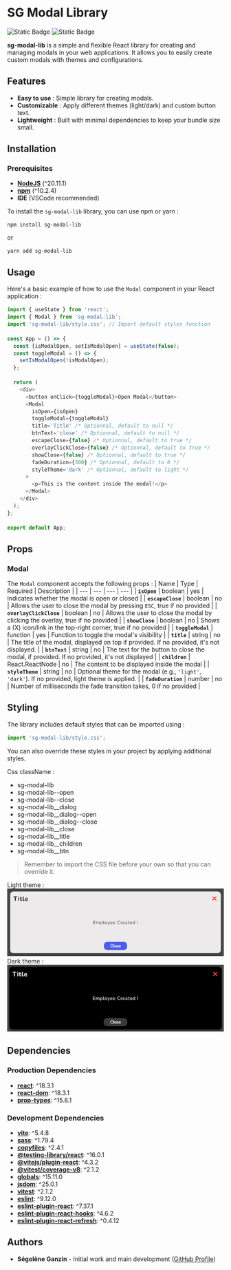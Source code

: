 # SG Modal Library

![Static Badge](https://img.shields.io/badge/Made_with-ReactJS-blue)
![Static Badge](https://img.shields.io/badge/Publish_on-npm-red)

**sg-modal-lib** is a simple and flexible React library for creating and managing modals in your web applications.
It allows you to easily create custom modals with themes and configurations.

## Features

- **Easy to use** : Simple library for creating modals.
- **Customizable** : Apply different themes (light/dark) and custom button text.
- **Lightweight** : Built with minimal dependencies to keep your bundle size small.

## Installation

### Prerequisites

- **[NodeJS](https://nodejs.org/fr/)** (^20.11.1)
- **[npm](https://www.npmjs.com/)** (^10.2.4)
- **IDE** (VSCode recommended)

To install the `sg-modal-lib` library, you can use npm or yarn :

```
npm install sg-modal-lib
```

or

```
yarn add sg-modal-lib
```

## Usage

Here's a basic example of how to use the `Modal` component in your React application :

```javascript
import { useState } from 'react';
import { Modal } from 'sg-modal-lib';
import 'sg-modal-lib/style.css'; // Import default styles function

const App = () => {
  const [isModalOpen, setIsModalOpen] = useState(false);
  const toggleModal = () => {
    setIsModalOpen(!isModalOpen);
  };

  return (
    <div>
      <button onClick={toggleModal}>Open Modal</button>
      <Modal
        isOpen={isOpen}
        toggleModal={toggleModal}
        title='Title' /* Optionnal, default to null */
        btnText='close' /* Optionnal, default to null */
        escapeClose={false} /* Optionnal, default to true */
        overlayClickClose={false} /* Optionnal, default to true */
        showClose={false} /* Optionnal, default to true */
        fadeDuration={300} /* Optionnal, default to 0 */
        styleTheme='dark' /* Optionnal, default to light */
      >
        <p>This is the content inside the modal!</p>
      </Modal>
    </div>
  );
};

export default App;
```

## Props

### Modal

The `Modal` component accepts the following props :
| Name | Type | Required | Description |
| --- | --- | --- | --- |
| **`isOpen`** | boolean | yes | Indicates whether the modal is open or closed |
| **`escapeClose`** | boolean | no | Allows the user to close the modal by pressing `ESC`, true if no provided |
| **`overlayClickClose`** | boolean | no | Allows the user to close the modal by clicking the overlay, true if no provided |
| **`showClose`** | boolean | no | Shows a (X) icon/link in the top-right corner, true if no provided |
| **`toggleModal`** | function | yes | Function to toggle the modal's visibility |
| **`title`** | string | no | The title of the modal, displayed on top if provided. If no provided, it's not displayed. |
| **`btnText`** | string | no | The text for the button to close the modal, if provided. If no provided, it's not displayed |
| **`children`** | React.ReactNode | no | The content to be displayed inside the modal |
| **`styleTheme`** | string | no | Optional theme for the modal (e.g., `'light'`, `'dark'`). If no provided, light theme is applied. |
| **`fadeDuration`** | number | no | Number of milliseconds the fade transition takes, 0 if no provided |

## Styling

The library includes default styles that can be imported using :

```javascript
import 'sg-modal-lib/style.css';
```

You can also override these styles in your project by applying additional styles.

Css className :

- sg-modal-lib
- sg-modal-lib--open
- sg-modal-lib--close
- sg-modal-lib\_\_dialog
- sg-modal-lib\_\_dialog--open
- sg-modal-lib\_\_dialog--close
- sg-modal-lib\_\_close
- sg-modal-lib\_\_title
- sg-modal-lib\_\_children
- sg-modal-lib\_\_btn

> Remember to import the CSS file before your own so that you can override it.

Light theme : <br>
![Light theme screenshot](./src/assets/lightTheme.png) <br>
Dark theme : <br>
![Dark theme screenshot](./src/assets/darkTheme.png) <br>

## Dependencies

### Production Dependencies

- **[react](https://www.npmjs.com/package/react)**: ^18.3.1
- **[react-dom](https://www.npmjs.com/package/react-dom)**: ^18.3.1
- **[prop-types](https://www.npmjs.com/package/prop-types)**: ^15.8.1

### Development Dependencies

- **[vite](https://www.npmjs.com/package/vite)**: ^5.4.8
- **[sass](https://www.npmjs.com/package/sass)**: ^1.79.4
- **[copyfiles](https://www.npmjs.com/package/copyfiles)**: ^2.4.1
- **[@testing-library/react](https://www.npmjs.com/package/@testing-library/react)**: ^16.0.1
- **[@vitejs/plugin-react](https://www.npmjs.com/package/@vitejs/plugin-react)**: ^4.3.2
- **[@vitest/coverage-v8](https://www.npmjs.com/package/@vitest/coverage-v8)**: ^2.1.2
- **[globals](https://www.npmjs.com/package/globals)**: ^15.11.0
- **[jsdom](https://www.npmjs.com/package/jsdom)**: ^25.0.1
- **[vitest](https://www.npmjs.com/package/vitest)**: ^2.1.2
- **[eslint](https://www.npmjs.com/package/eslint)**: ^9.12.0
- **[eslint-plugin-react](https://www.npmjs.com/package/eslint-plugin-react)**: ^7.37.1
- **[eslint-plugin-react-hooks](https://www.npmjs.com/package/eslint-plugin-react-hooks)**: ^4.6.2
- **[eslint-plugin-react-refresh](https://www.npmjs.com/package/eslint-plugin-react-refresh)**: ^0.4.12

## Authors

- **Ségolène Ganzin** - Initial work and main development ([GitHub Profile](https://github.com/segoleneganzin/))
